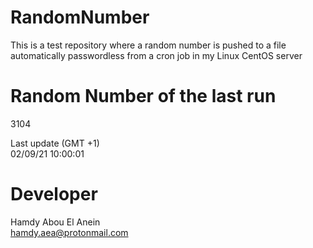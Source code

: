 # RandomNumber    
This is a test repository where a random number is pushed to a file automatically passwordless from a cron job in my Linux CentOS server    
# Random Number of the last run   
3104
      
Last update (GMT +1)    
02/09/21 10:00:01
# Developer    
Hamdy Abou El Anein   
hamdy.aea@protonmail.com

